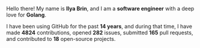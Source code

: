 Hello there! My name is **Ilya Brin**, and I am a **software engineer** with a deep love for **Golang**.

I have been using GitHub for the past **14 years**, and during that time, I have made **4824** contributions, opened **282** issues, submitted **165** pull requests, and contributed to **18** open-source projects.
